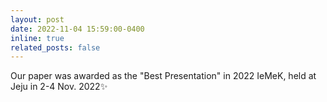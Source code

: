 ```yaml
---
layout: post
date: 2022-11-04 15:59:00-0400
inline: true
related_posts: false
---
```

Our paper was awarded as the "Best Presentation" in 2022 IeMeK, held at Jeju in 2-4 Nov. 2022:sparkles:

